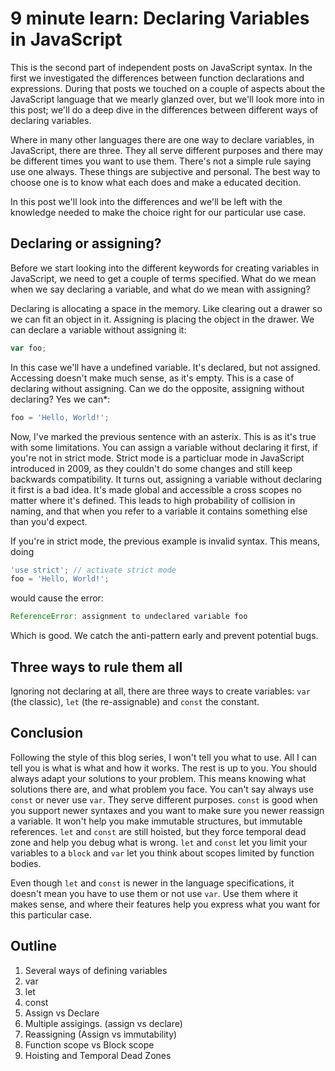 # 9 minute learn: Declaring Variables in JavaScript

This is the second part of independent posts on JavaScript syntax. In the first we investigated the differences between function declarations and expressions. During that posts we touched on a couple of aspects about the JavaScript language that we mearly glanzed over, but we'll look more into in this post; we'll do a deep dive in the differences between different ways of declaring variables.

Where in many other languages there are one way to declare variables, in JavaScript, there are three. They all serve different purposes and there may be different times you want to use them. There's not a simple rule saying use one always. These things are subjective and personal. The best way to choose one is to know what each does and make a educated decition.

In this post we'll look into the differences and we'll be left with the knowledge needed to make the choice right for our particular use case.

## Declaring or assigning?
Before we start looking into the different keywords for creating variables in JavaScript, we need to get a couple of terms specified. What do we mean when we say declaring a variable, and what do we mean with assigning?

Declaring is allocating a space in the memory. Like clearing out a drawer so we can fit an object in it. Assigning is placing the object in the drawer. We can declare a variable without assigning it:

```js
var foo;
```

In this case we'll have a undefined variable. It's declared, but not assigned. Accessing doesn't make much sense, as it's empty. This is a case of declaring without assigning. Can we do the opposite, assigning without declaring? Yes we can*:

```js
foo = 'Hello, World!';
```

Now, I've marked the previous sentence with an asterix. This is as it's true with some limitations. You can assign a variable without declaring it first, if you're not in strict mode. Strict mode is a particluar mode in JavaScript introduced in 2009, as they couldn't do some changes and still keep backwards compatibility. It turns out, assigning a variable without declaring it first is a bad idea. It's made global and accessible a cross scopes no matter where it's defined. This leads to high probability of collision in naming, and that when you refer to a variable it contains something else than you'd expect.

If you're in strict mode, the previous example is invalid syntax. This means, doing

```js
'use strict'; // activate strict mode
foo = 'Hello, World!';
```

would cause the error:

```js
ReferenceError: assignment to undeclared variable foo
```

Which is good. We catch the anti-pattern early and prevent potential bugs.

## Three ways to rule them all
Ignoring not declaring at all, there are three ways to create variables: `var` (the classic), `let` (the re-assignable) and `const` the constant.




## Conclusion
Following the style of this blog series, I won't tell you what to use. All I can tell you is what is what and how it works. The rest is up to you. You should always adapt your solutions to your problem. This means knowing what solutions there are, and what problem you face. You can't say always use `const` or never use `var`. They serve different purposes. `const` is good when you support newer syntaxes and you want to make sure you newer reassign a variable. It won't help you make immutable structures, but immutable references. `let` and `const` are still hoisted, but they force temporal dead zone and help you debug what is wrong. `let` and `const` let you limit your variables to a `block` and `var` let you think about scopes limited by function bodies.

Even though `let` and `const` is newer in the language specifications, it doesn't mean you have to use them or not use `var`. Use them where it makes sense, and where their features help you express what you want for this particular case.

## Outline
1. Several ways of defining variables
  1. var
  2. let
  3. const
2. Assign vs Declare
2. Multiple assigings. (assign vs declare)
2. Reassigning (Assign vs immutability)
3. Function scope vs Block scope
4. Hoisting and Temporal Dead Zones